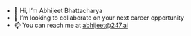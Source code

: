 - 👋 Hi, I’m Abhijeet Bhattacharya
- 💞️ I’m looking to collaborate on your next career opportunity 
- 📫 You can reach me at abhijeet@247.ai 

<!---
abhijeetrecruiter/abhijeetrecruiter is a ✨ special ✨ repository because its `README.md` (this file) appears on your GitHub profile.
You can click the Preview link to take a look at your changes.
--->
